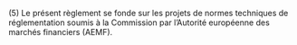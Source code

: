 (5) Le présent règlement se fonde sur les projets de normes techniques de réglementation soumis à la Commission par l’Autorité européenne des marchés financiers (AEMF).